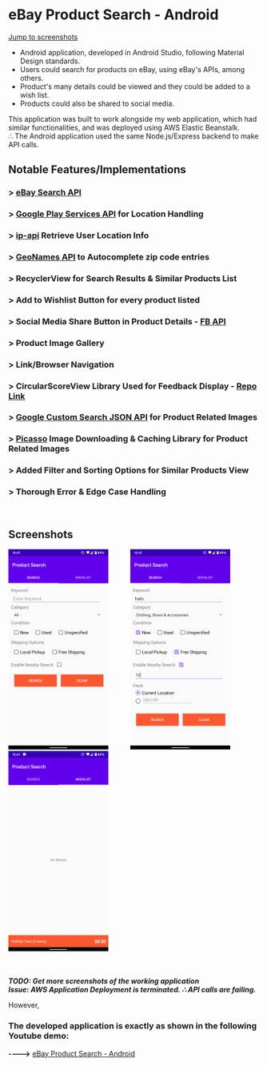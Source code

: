 # eBay Product Search - Android

[Jump to screenshots](#screenshots)

* Android application, developed in Android Studio, following Material Design standards.
* Users could search for products on eBay, using eBay's APIs, among others.
* Product's many details could be viewed and they could be added to a wish list.
* Products could also be shared to social media.

This application was built to work alongside my web application, which had similar functionalities, and was deployed using AWS Elastic Beanstalk.\
∴ The Android application used the same Node.js/Express backend to make API calls.

## Notable Features/Implementations

### > [eBay Search API](https://developer.ebay.com/DevZone/finding/Concepts/FindingAPIGuide.html)

### > [Google Play Services API](https://developers.google.com/android/guides/setup) for Location Handling

### > [ip-api](https://ip-api.com/) Retrieve User Location Info

### > [GeoNames API](https://www.geonames.org/) to Autocomplete zip code entries

### > RecyclerView for Search Results & Similar Products List

### > Add to Wishlist Button for every product listed

### > Social Media Share Button in Product Details - [FB API](https://developers.facebook.com/docs/sharing/reference/share-dialog)

### > Product Image Gallery

### > Link/Browser Navigation

### > CircularScoreView Library Used for Feedback Display - [Repo Link](https://github.com/wssholmes/CircularScore)

### > [Google Custom Search JSON API](https://developers.google.com/custom-search/v1/overview) for Product Related Images

### > [Picasso](https://square.github.io/picasso/) Image Downloading & Caching Library for Product Related Images

### > Added Filter and Sorting Options for Similar Products View

### > Thorough Error & Edge Case Handling

<br/>

## Screenshots

<div style="display:flex, flex-direction: row">
<img style="margin-right: 40px" src="https://github.com/avikola/ebay-product-search-android/blob/master/screenshots/search.png" alt="search" width="200"/>
<img style="margin-right: 40px" src="https://github.com/avikola/ebay-product-search-android/blob/master/screenshots/search_expanded.png" alt="search expanded" width="200"/>
<img style="margin-right: 40px" src="https://github.com/avikola/ebay-product-search-android/blob/master/screenshots/wishlist.png" alt="wishlist" width="200"/>
</div>

<br/>
<br/>

***TODO: Get more screenshots of the working application***\
***Issue: AWS Application Deployment is terminated. ∴ API calls are failing.***



However,



### The developed application is exactly as shown in the following Youtube demo:

**---->** <a target=_blank href="https://www.youtube.com/watch?v=_RpseDGV6I8">eBay Product Search - Android</a>
